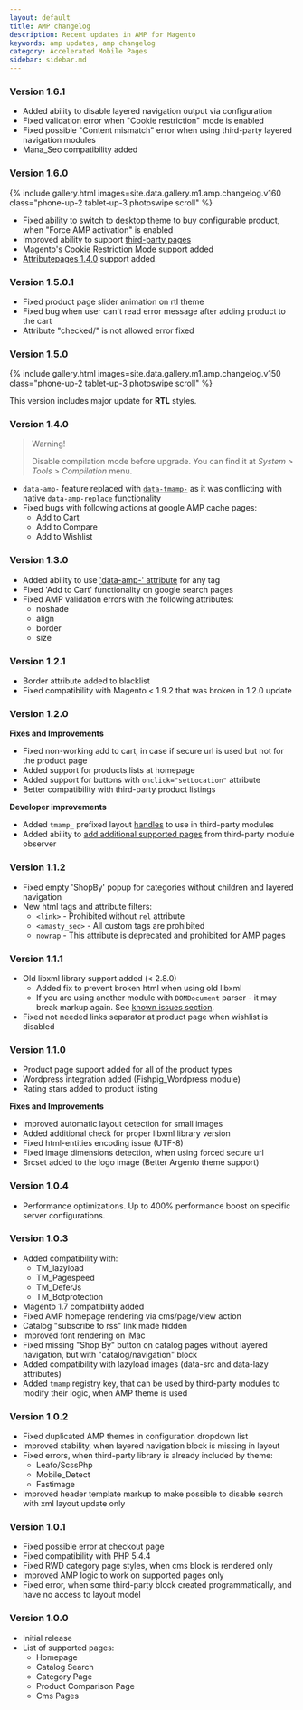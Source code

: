 ```yaml
---
layout: default
title: AMP changelog
description: Recent updates in AMP for Magento
keywords: amp updates, amp changelog
category: Accelerated Mobile Pages
sidebar: sidebar.md
---
```


### Version 1.6.1

 -  Added ability to disable layered navigation output via configuration
 -  Fixed validation error when "Cookie restriction" mode is enabled
 -  Fixed possible "Content mismatch" error when using third-party layered
    navigation modules
 -  Mana_Seo compatibility added

### Version 1.6.0

{% include gallery.html images=site.data.gallery.m1.amp.changelog.v160 class="phone-up-2 tablet-up-3 photoswipe scroll" %}

 -  Fixed ability to switch to desktop theme to buy configurable product, when
    "Force AMP activation" is enabled
 -  Improved ability to support [third-party pages](/m1/extensions/amp/devdocs/#add-amp-support-for-the-third-party-page)
 -  Magento's [Cookie Restriction Mode](http://docs.magento.com/m1/ce/user_guide/store-operations/cookie-restriction-mode.html)
    support added
 -  [Attributepages 1.4.0](/m1/extensions/attributepages/changelog/#version-140) support added.

### Version 1.5.0.1

 -  Fixed product page slider animation on rtl theme
 -  Fixed bug when user can't read error message after adding product to the cart
 -  Attribute "checked/" is not allowed error fixed

### Version 1.5.0

{% include gallery.html images=site.data.gallery.m1.amp.changelog.v150 class="phone-up-2 tablet-up-3 photoswipe scroll" %}

This version includes major update for **RTL** styles.

### Version 1.4.0

> Warning!
>
> Disable compilation mode before upgrade. You can find it at
> _System > Tools > Compilation_ menu.

 -  `data-amp-` feature replaced with [`data-tmamp-`](/m1/extensions/amp/use-cases/#change-css-class-name)
    as it was conflicting with native `data-amp-replace` functionality
 -  Fixed bugs with following actions at google AMP cache pages:
    - Add to Cart
    - Add to Compare
    - Add to Wishlist

### Version 1.3.0

 -  Added ability to use ['data-amp-' attribute](/m1/extensions/amp/use-cases/#change-css-class-name)
    for any tag
 -  Fixed 'Add to Cart' functionality on google search pages
 -  Fixed AMP validation errors with the following attributes:
    - noshade
    - align
    - border
    - size

### Version 1.2.1

 -  Border attribute added to blacklist
 -  Fixed compatibility with Magento < 1.9.2 that was broken in 1.2.0 update

### Version 1.2.0

**Fixes and Improvements**

 -  Fixed non-working add to cart, in case if secure url is used
    but not for the product page
 -  Added support for products lists at homepage
 -  Added support for buttons with `onclick="setLocation"` attribute
 -  Better compatibility with third-party product listings

**Developer improvements**

 -  Added `tmamp_` prefixed layout
    [handles](/m1/extensions/amp/devdocs/#amp-specific-layout-update)
    to use in third-party modules
 -  Added ability to [add additional supported pages](/m1/extensions/amp/devdocs/#add-amp-support-for-the-third-party-page)
    from third-party module observer

### Version 1.1.2

 -  Fixed empty 'ShopBy' popup for categories without children and layered
    navigation
 -  New html tags and attribute filters:
    - `<link>` - Prohibited without `rel` attribute
    - `<amasty_seo>` - All custom tags are prohibited
    - `nowrap` - This attribute is deprecated and prohibited for AMP pages

### Version 1.1.1

 -  Old libxml library support added (< 2.8.0)
    -  Added fix to prevent broken html when using old libxml
    -  If you are using another module with `DOMDocument` parser - it may break
        markup again. See [known issues section](/m1/extensions/amp/known-issues/#old-libxml-library).
 -  Fixed not needed links separator at product page when wishlist is disabled

### Version 1.1.0

 -  Product page support added for all of the product types
 -  Wordpress integration added (Fishpig_Wordpress module)
 -  Rating stars added to product listing

**Fixes and Improvements**

 -  Improved automatic layout detection for small images
 -  Added additional check for proper libxml library version
 -  Fixed html-entities encoding issue (UTF-8)
 -  Fixed image dimensions detection, when using forced secure url
 -  Srcset added to the logo image (Better Argento theme support)

### Version 1.0.4

 -  Performance optimizations. Up to 400% performance boost on specific server
    configurations.

### Version 1.0.3

 -  Added compatibility with:
     +  TM_lazyload
     +  TM_Pagespeed
     +  TM_DeferJs
     +  TM_Botprotection
 -  Magento 1.7 compatibility added
 -  Fixed AMP homepage rendering via cms/page/view action
 -  Catalog "subscribe to rss" link made hidden
 -  Improved font rendering on iMac
 -  Fixed missing "Shop By" button on catalog pages without layered navigation,
    but with "catalog/navigation" block
 -  Added compatibility with lazyload images (data-src and data-lazy attributes)
 -  Added `tmamp` registry key, that can be used by third-party modules to modify
    their logic, when AMP theme is used

### Version 1.0.2

 -  Fixed duplicated AMP themes in configuration dropdown list
 -  Improved stability, when layered navigation block is missing in layout
 -  Fixed errors, when third-party library is already included by theme:
     +  Leafo/ScssPhp
     +  Mobile_Detect
     +  Fastimage
 -  Improved header template markup to make possible to disable search with xml
    layout update only

### Version 1.0.1

 -  Fixed possible error at checkout page
 -  Fixed compatibility with PHP 5.4.4
 -  Fixed RWD category page styles, when cms block is rendered only
 -  Improved AMP logic to work on supported pages only
 -  Fixed error, when some third-party block created programmatically, and have
    no access to layout model

### Version 1.0.0

 -  Initial release
 -  List of supported pages:
    +  Homepage
    +  Catalog Search
    +  Category Page
    +  Product Comparison Page
    +  Cms Pages
